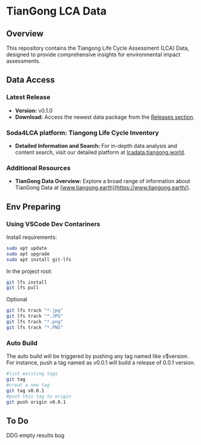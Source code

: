# TianGong LCA Data

## Overview

This repository contains the Tiangong Life Cycle Assessment (LCA) Data, designed to provide comprehensive insights for environmental impact assessments.

## Data Access

### Latest Release

* **Version:** v0.1.0
* **Download:** Access the newest data package from the [Releases section](https://github.com/linancn/TianGong-LCA-Data/releases/tag/v0.1.0).

### Soda4LCA platform: Tiangong Life Cycle Inventory

* **Detailed Information and Search:** For in-depth data analysis and content search, visit our detailed platform at [lcadata.tiangong.world](https://lcadata.tiangong.world/).

### Additional Resources

* **TianGong Data Overview:** Explore a broad range of information about TianGong Data at [www.tiangong.earth](https://www.tiangong.earth/).

## Env Preparing

### Using VSCode Dev Contariners

Install requirements:

```bash
sudo apt update
sudo apt upgrade
sudo apt install git-lfs
```

In the project root:

```bash
git lfs install
git lfs pull
```

Optional

```bash
git lfs track "*.jpg"
git lfs track "*.JPG"
git lfs track "*.png"
git lfs track "*.PNG"
```

### Auto Build

The auto build will be triggered by pushing any tag named like v$version. For instance, push a tag named as v0.0.1 will build a release of 0.0.1 version.

```bash
#list existing tags
git tag
#creat a new tag
git tag v0.0.1
#push this tag to origin
git push origin v0.0.1
```

## To Do

DDG empty results bug
